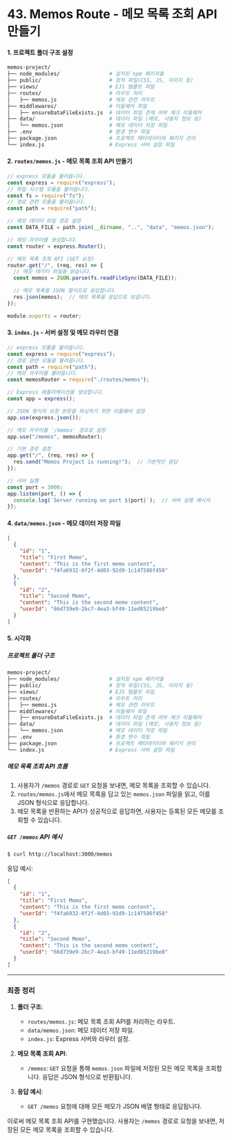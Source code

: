# 43. Memos Route - 메모 목록 조회 API 만들기

#### 1. 프로젝트 폴더 구조 설정

```bash
memos-project/
├── node_modules/                # 설치된 npm 패키지들
├── public/                      # 정적 파일(CSS, JS, 이미지 등)
├── views/                       # EJS 템플릿 파일
├── routes/                      # 라우트 처리
│   ├── memos.js                 # 메모 관련 라우트
├── middlewares/                 # 미들웨어 파일
│   ├── ensureDataFileExists.js  # 데이터 파일 존재 여부 체크 미들웨어
├── data/                        # 데이터 파일 (메모, 사용자 정보 등)
│   └── memos.json               # 메모 데이터 저장 파일
├── .env                         # 환경 변수 파일
├── package.json                 # 프로젝트 메타데이터와 패키지 관리
└── index.js                     # Express 서버 설정 파일
```

#### 2. `routes/memos.js` - 메모 목록 조회 API 만들기

```javascript
// express 모듈을 불러옵니다.
const express = require("express");
// 파일 시스템 모듈을 불러옵니다.
const fs = require("fs");
// 경로 관련 모듈을 불러옵니다.
const path = require("path");

// 메모 데이터 파일 경로 설정
const DATA_FILE = path.join(__dirname, "..", "data", "memos.json");

// 메모 라우터를 생성합니다.
const router = express.Router();

// 메모 목록 조회 API (GET 요청)
router.get("/", (req, res) => {
  // 메모 데이터 파일을 읽습니다.
  const memos = JSON.parse(fs.readFileSync(DATA_FILE));

  // 메모 목록을 JSON 형식으로 응답합니다.
  res.json(memos);  // 메모 목록을 응답으로 보냅니다.
});

module.exports = router;
```

#### 3. `index.js` - 서버 설정 및 메모 라우터 연결

```javascript
// express 모듈을 불러옵니다.
const express = require("express");
// 경로 관련 모듈을 불러옵니다.
const path = require("path");
// 메모 라우터를 불러옵니다.
const memosRouter = require("./routes/memos");

// Express 애플리케이션을 생성합니다.
const app = express();

// JSON 형식의 요청 본문을 파싱하기 위한 미들웨어 설정
app.use(express.json());

// 메모 라우터를 '/memos' 경로로 설정
app.use("/memos", memosRouter);

// 기본 경로 설정
app.get("/", (req, res) => {
  res.send("Memos Project is running!");  // 기본적인 응답
});

// 서버 실행
const port = 3000;
app.listen(port, () => {
  console.log(`Server running on port ${port}`);  // 서버 실행 메시지
});
```

#### 4. `data/memos.json` - 메모 데이터 저장 파일

```json
[
  {
    "id": "1",
    "title": "First Memo",
    "content": "This is the first memo content",
    "userId": "f4fa6932-0f2f-4d03-92d9-1c147586f458"
  },
  {
    "id": "2",
    "title": "Second Memo",
    "content": "This is the second memo content",
    "userId": "66d739e9-2bc7-4ea3-bf49-11ed85219be8"
  }
]
```

#### 5. 시각화

##### 프로젝트 폴더 구조

```bash
memos-project/
├── node_modules/                # 설치된 npm 패키지들
├── public/                      # 정적 파일(CSS, JS, 이미지 등)
├── views/                       # EJS 템플릿 파일
├── routes/                      # 라우트 처리
│   ├── memos.js                 # 메모 관련 라우트
├── middlewares/                 # 미들웨어 파일
│   ├── ensureDataFileExists.js  # 데이터 파일 존재 여부 체크 미들웨어
├── data/                        # 데이터 파일 (메모, 사용자 정보 등)
│   └── memos.json               # 메모 데이터 저장 파일
├── .env                         # 환경 변수 파일
├── package.json                 # 프로젝트 메타데이터와 패키지 관리
└── index.js                     # Express 서버 설정 파일
```

##### 메모 목록 조회 API 흐름

1. 사용자가 `/memos` 경로로 `GET` 요청을 보내면, 메모 목록을 조회할 수 있습니다.
2. `routes/memos.js`에서 메모 목록을 담고 있는 `memos.json` 파일을 읽고, 이를 JSON 형식으로 응답합니다.
3. 메모 목록을 반환하는 API가 성공적으로 응답하면, 사용자는 등록된 모든 메모를 조회할 수 있습니다.

##### `GET /memos` API 예시

```bash
$ curl http://localhost:3000/memos
```

응답 예시:

```json
[
  {
    "id": "1",
    "title": "First Memo",
    "content": "This is the first memo content",
    "userId": "f4fa6932-0f2f-4d03-92d9-1c147586f458"
  },
  {
    "id": "2",
    "title": "Second Memo",
    "content": "This is the second memo content",
    "userId": "66d739e9-2bc7-4ea3-bf49-11ed85219be8"
  }
]
```

---

### 최종 정리

1. **폴더 구조**:
   - `routes/memos.js`: 메모 목록 조회 API를 처리하는 라우트.
   - `data/memos.json`: 메모 데이터 저장 파일.
   - `index.js`: Express 서버와 라우터 설정.

2. **메모 목록 조회 API**:
   - `/memos`: `GET` 요청을 통해 `memos.json` 파일에 저장된 모든 메모 목록을 조회합니다. 응답은 JSON 형식으로 반환됩니다.

3. **응답 예시**:
   - `GET /memos` 요청에 대해 모든 메모가 JSON 배열 형태로 응답됩니다.

이로써 메모 목록 조회 API를 구현했습니다. 사용자는 `/memos` 경로로 요청을 보내면, 저장된 모든 메모 목록을 조회할 수 있습니다.